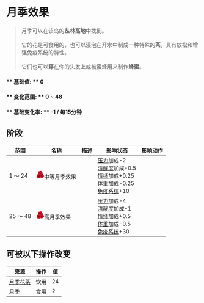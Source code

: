 # 月季效果  
> 月季可以在该岛的<b>丛林高地</b>中找到。<br><br>它的花是可食用的，也可以浸泡在开水中制成一种特殊的<b>茶</b>，具有放松和增强免疫系统的特性。<br><br>它们也可以<b>穿</b>在你的头发上或被蜜蜂用来制作<b>蜂蜜</b>。<br>  
  
#### ** 基础值: ** 0   
#### ** 变化范围: ** 0 ~ 48  
#### ** 基础变化率: ** -1 / 每15分钟   
## 阶段  
范围  |  名称  |  描述  |  影响状态  |  影响动作  
----  |  ----  |  ----  |  ----  |  ----  
1 ～ 24  |  <img decoding="async" src="Sprite/ChinaRoseEffect.png" href="a.md" style="max-width:20px;max-height:20px;">中等月季效果  |    |  [压力](Stress.md)加成-2<br>[清醒度](Wakefulness.md)加成-0.5<br>[情绪](Morale.md)加成+0.25<br>[体重](Weight.md)加成-0.25<br>[免疫系统](ImmuneSystem.md)+10  |    
25 ～ 48  |  <img decoding="async" src="Sprite/ChinaRoseEffect.png" href="a.md" style="max-width:20px;max-height:20px;">高月季效果  |    |  [压力](Stress.md)加成-4<br>[清醒度](Wakefulness.md)加成-1<br>[情绪](Morale.md)加成+0.5<br>[体重](Weight.md)加成-0.5<br>[免疫系统](ImmuneSystem.md)+30  |    
## 可被以下操作改变  
来源  |  操作  |  值  
----  |  ----  |  ----  
[月季花茶](LQ_ChinaRoseTea.md)  |  饮用  |  24  
[月季](ChinaRoseFlowers.md)  |  食用  |  2  


<script>document.title="月季效果 - 卡牌生存百科 Card Survival Wiki";</script>